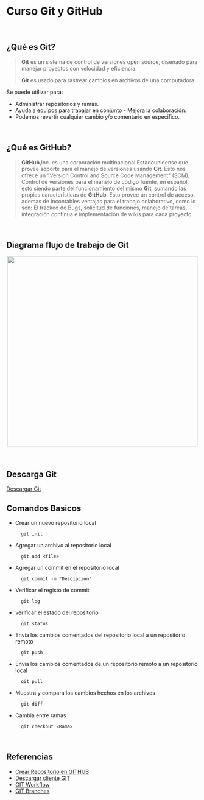 # **Curso Git y GitHub**
<br>

## ¿Qué es Git?
> **Git** es un sistema de control de versiones open source, diseñado para manejar proyectos con velocidad y eficiencia.
>
> **Git** es usado para rastrear cambios en archivos de una computadora.

Se puede utilizar para:
- Administrar repositorios y ramas.
- Ayuda a equipos para trabajar en conjunto - Mejora la colaboración.
- Podemos revertir cualquier cambio y/o comentario en especifico.
<br>  

## ¿Qué es GitHub?
> **GitHub**,Inc. es una corporación multinacional Estadounidense que provee soporte para el manejo de versiones usando **Git**. Esto nos ofrece un "Version Control and Source Code Management" (SCM), Control de  versiones para el manejo de código fuente, en español, esto siendo parte del funcionamiento del mismo **Git**, sumando las propias características de **GitHub**. Esto provee un control de acceso, ademas de incontables ventajas para el trabajo colaborativo, como lo son: El trackeo de Bugs, solicitud de funciones, manejo de tareas, integración continua e implementación de wikis para cada proyecto.
<br> 

## Diagrama flujo de trabajo de Git
<p align="center"><img src="https://user-images.githubusercontent.com/78514172/162129980-d2be9ae4-e504-435b-b352-cdd3fa831c0d.png" width="500"></p>
<br> 

## Descarga Git
[Descargar Git](https://git-scm.com/downloads)
<br>

## Comandos Basicos
  - Crear un nuevo repositorio local
    ```
      git init
    ```
  - Agregar un archivo al repositorio local
    ```
      git add <file>
    ```
  - Agregar un commit en el repositorio local
    ```
      git commit -m "Descipcion"
    ```
  - Verificar el registo de commit
    ```
      git log
    ```
  - verificar el estado del repositorio
    ```
      git status
    ```  
  - Envia los cambios comentados del repositorio local a un repositorio remoto
    ```
      git push
    ```
  - Envia los cambios comentados de un repositorio remoto a un repositorio local
    ```
      git pull
    ```      
  - Muestra y compara los cambios hechos en los archivos
    ```
      git diff
    ```  
  - Cambia entre ramas
    ```
      git checkout <Rama>
    ```
    <br>
## Referencias
  - [Crear Repositorio en GITHUB](https://github.com)
  - [Descargar cliente GIT](https://git-scm.com/downloads) 
  - [GIT Workflow](https://backlog.com/git-tutorial/git-workflow/) 
  - [GIT Branches](https://backlog.com/git-tutorial/using-branches/) 
  <br>
